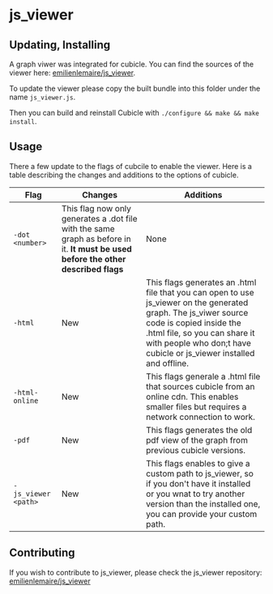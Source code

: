 # js_viewer
## Updating, Installing

A graph viwer was integrated for cubicle. You can find the sources of the viewer here: [emilienlemaire/js_viewer](https://github.com/emilienlemaire/js_viewer).

To update the viewer please copy the built bundle into this folder under the name `js_viewer.js`.

Then you can build and reinstall Cubicle with `./configure && make && make install`.

## Usage

There a few update to the flags of cubcile to enable the viewer.
Here is a table describing the changes and additions to the options of cubicle.

| Flag                | Changes                                                                                                                            | Additions                                                                                                                                                                                                                                          |
| ----                | -------                                                                                                                            | ---------                                                                                                                                                                                                                                          |
| `-dot <number>`     | This flag now only generates a .dot file with the same graph as before in it. **It must be used before the other described flags** | None                                                                                                                                                                                                                                               |
| `-html`             | New                                                                                                                                | This flags generates an .html file that you can open to use js_viewer on the generated graph. The js_viwer source code is copied inside the .html file, so you can share it with people who don;t have cubicle or js_viewer installed and offline. |
| `-html-online`      | New                                                                                                                                | This flags generale a .html file that sources cubicle from an online cdn. This enables smaller files but requires a network connection to work.                                                                                                    |
| `-pdf`              | New                                                                                                                                | This flags generates the old pdf view of the graph from previous cubicle versions.                                                                                                                                                                 |
| `-js_viewer <path>` | New                                                                                                                                | This flags enables to give a custom path to js_viewer, so if you don't have it installed or you wnat to try another version than the installed one, you can provide your custom path.                                                              |

## Contributing

If you wish to contribute to js_viewer, please check the js_viewer repository: [emilienlemaire/js_viewer](https://github.com/emilienlemaire/js_viewer)
